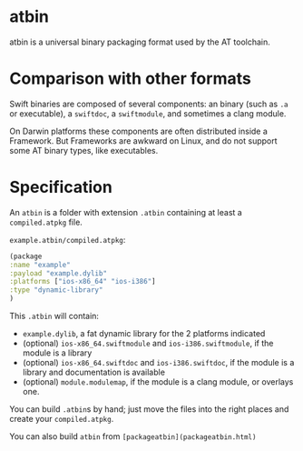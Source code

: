 # atbin

atbin is a universal binary packaging format used by the AT toolchain.

# Comparison with other formats

Swift binaries are composed of several components: an binary (such as `.a` or executable), a `swiftdoc`, a `swiftmodule`, and sometimes a clang module.

On Darwin platforms these components are often distributed inside a Framework.  But Frameworks are awkward on Linux, and do not support some AT binary types, like executables.

# Specification

An `atbin` is a folder with extension `.atbin` containing at least a `compiled.atpkg` file.

`example.atbin/compiled.atpkg`:

```clojure
(package
:name "example"
:payload "example.dylib"
:platforms ["ios-x86_64" "ios-i386"]
:type "dynamic-library"
)
```

This `.atbin` will contain:

* `example.dylib`, a fat dynamic library for the 2 platforms indicated
* (optional) `ios-x86_64.swiftmodule` and `ios-i386.swiftmodule`, if the module is a library
* (optional) `ios-x86_64.swiftdoc` and `ios-i386.swiftdoc`, if the module is a library and documentation is available
* (optional) `module.modulemap`, if the module is a clang module, or overlays one.

You can build `.atbin`s by hand; just move the files into the right places and create your `compiled.atpkg`.

You can also build `atbin` from `[packageatbin](packageatbin.html)`

